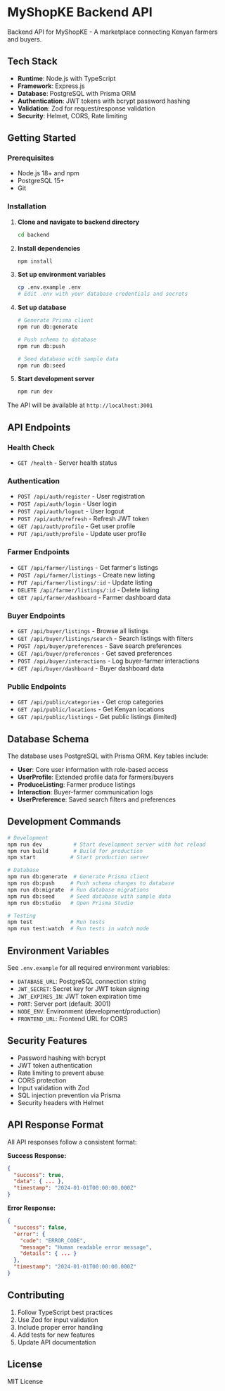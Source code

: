 # MyShopKE Backend API

Backend API for MyShopKE - A marketplace connecting Kenyan farmers and buyers.

## Tech Stack

- **Runtime**: Node.js with TypeScript
- **Framework**: Express.js
- **Database**: PostgreSQL with Prisma ORM
- **Authentication**: JWT tokens with bcrypt password hashing
- **Validation**: Zod for request/response validation
- **Security**: Helmet, CORS, Rate limiting

## Getting Started

### Prerequisites

- Node.js 18+ and npm
- PostgreSQL 15+
- Git

### Installation

1. **Clone and navigate to backend directory**

   ```bash
   cd backend
   ```

2. **Install dependencies**

   ```bash
   npm install
   ```

3. **Set up environment variables**

   ```bash
   cp .env.example .env
   # Edit .env with your database credentials and secrets
   ```

4. **Set up database**

   ```bash
   # Generate Prisma client
   npm run db:generate

   # Push schema to database
   npm run db:push

   # Seed database with sample data
   npm run db:seed
   ```

5. **Start development server**
   ```bash
   npm run dev
   ```

The API will be available at `http://localhost:3001`

## API Endpoints

### Health Check

- `GET /health` - Server health status

### Authentication

- `POST /api/auth/register` - User registration
- `POST /api/auth/login` - User login
- `POST /api/auth/logout` - User logout
- `POST /api/auth/refresh` - Refresh JWT token
- `GET /api/auth/profile` - Get user profile
- `PUT /api/auth/profile` - Update user profile

### Farmer Endpoints

- `GET /api/farmer/listings` - Get farmer's listings
- `POST /api/farmer/listings` - Create new listing
- `PUT /api/farmer/listings/:id` - Update listing
- `DELETE /api/farmer/listings/:id` - Delete listing
- `GET /api/farmer/dashboard` - Farmer dashboard data

### Buyer Endpoints

- `GET /api/buyer/listings` - Browse all listings
- `GET /api/buyer/listings/search` - Search listings with filters
- `POST /api/buyer/preferences` - Save search preferences
- `GET /api/buyer/preferences` - Get saved preferences
- `POST /api/buyer/interactions` - Log buyer-farmer interactions
- `GET /api/buyer/dashboard` - Buyer dashboard data

### Public Endpoints

- `GET /api/public/categories` - Get crop categories
- `GET /api/public/locations` - Get Kenyan locations
- `GET /api/public/listings` - Get public listings (limited)

## Database Schema

The database uses PostgreSQL with Prisma ORM. Key tables include:

- **User**: Core user information with role-based access
- **UserProfile**: Extended profile data for farmers/buyers
- **ProduceListing**: Farmer produce listings
- **Interaction**: Buyer-farmer communication logs
- **UserPreference**: Saved search filters and preferences

## Development Commands

```bash
# Development
npm run dev          # Start development server with hot reload
npm run build        # Build for production
npm start           # Start production server

# Database
npm run db:generate  # Generate Prisma client
npm run db:push     # Push schema changes to database
npm run db:migrate  # Run database migrations
npm run db:seed     # Seed database with sample data
npm run db:studio   # Open Prisma Studio

# Testing
npm test            # Run tests
npm run test:watch  # Run tests in watch mode
```

## Environment Variables

See `.env.example` for all required environment variables:

- `DATABASE_URL`: PostgreSQL connection string
- `JWT_SECRET`: Secret key for JWT token signing
- `JWT_EXPIRES_IN`: JWT token expiration time
- `PORT`: Server port (default: 3001)
- `NODE_ENV`: Environment (development/production)
- `FRONTEND_URL`: Frontend URL for CORS

## Security Features

- Password hashing with bcrypt
- JWT token authentication
- Rate limiting to prevent abuse
- CORS protection
- Input validation with Zod
- SQL injection prevention via Prisma
- Security headers with Helmet

## API Response Format

All API responses follow a consistent format:

**Success Response:**

```json
{
  "success": true,
  "data": { ... },
  "timestamp": "2024-01-01T00:00:00.000Z"
}
```

**Error Response:**

```json
{
  "success": false,
  "error": {
    "code": "ERROR_CODE",
    "message": "Human readable error message",
    "details": { ... }
  },
  "timestamp": "2024-01-01T00:00:00.000Z"
}
```

## Contributing

1. Follow TypeScript best practices
2. Use Zod for input validation
3. Include proper error handling
4. Add tests for new features
5. Update API documentation

## License

MIT License
